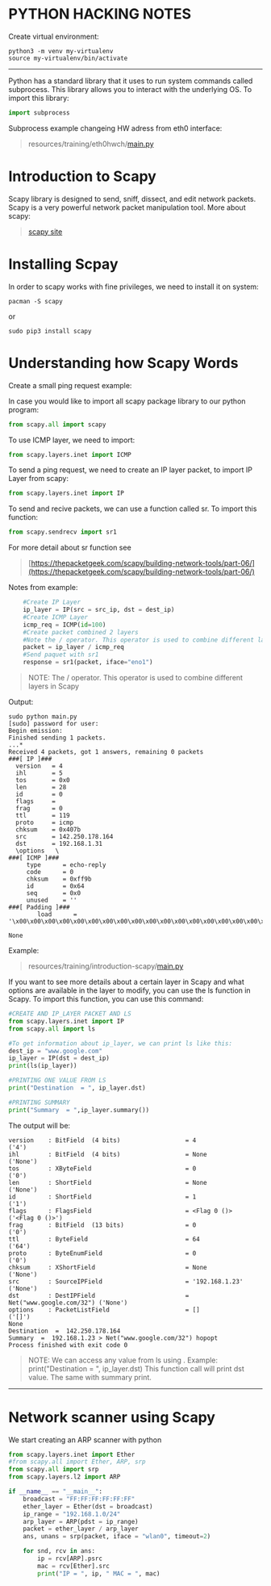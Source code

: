 # PYTHON HACKING NOTES
Create virtual environment:
```shell
python3 -m venv my-virtualenv
source my-virtualenv/bin/activate
```
---
Python has a standard library that it uses to run system commands called subprocess. This library allows you to interact with the underlying OS.
To import this library:
```python
import subprocess
```
Subprocess example changeing HW adress from eth0 interface:
>resources/training/eth0hwch/[main.py](https://github.com/badorius/python-hacking/blob/main/resources/training/eth0hwch/main.py)

# Introduction to Scapy
Scapy library is designed to send, sniff, dissect, and edit network packets. Scapy is a very powerful network packet manipulation tool. More about scapy:
>[scapy site](https://scapy.readthedocs.io/en/latest/introduction.html)

# Installing Scpay
In order to scapy works with fine privileges, we need to install it on system:
```shell 
pacman -S scapy
```
or 
```shell 
sudo pip3 install scapy
```

# Understanding how Scapy Words
Create a small ping request example:

In case you would like to import all scapy package library to our python program: 
```python
from scapy.all import scapy
```
To use ICMP layer, we need to import:
```python
from scapy.layers.inet import ICMP

```
To send a ping request, we need to create an IP layer packet, to import IP Layer from scapy:
```python
from scapy.layers.inet import IP
```
To send and recive packets, we can use a function called sr. To import this function:
```python
from scapy.sendrecv import sr1
```
For more detail about sr function see
>[https://thepacketgeek.com/scapy/building-network-tools/part-06/](https://thepacketgeek.com/scapy/building-network-tools/part-06/)

Notes from example:
```python
    #Create IP Layer
    ip_layer = IP(src = src_ip, dst = dest_ip)
    #Create ICMP Layer
    icmp_req = ICMP(id=100)
    #Create packet combined 2 layers
    #Note the / operator. This operator is used to combine different layers in Scapy
    packet = ip_layer / icmp_req
    #Send paquet with sr1
    response = sr1(packet, iface="eno1")
```
>NOTE: The / operator. This operator is used to combine different layers in Scapy

Output:

```shell
sudo python main.py 
[sudo] password for user: 
Begin emission:
Finished sending 1 packets.
...*
Received 4 packets, got 1 answers, remaining 0 packets
###[ IP ]### 
  version   = 4
  ihl       = 5
  tos       = 0x0
  len       = 28
  id        = 0
  flags     = 
  frag      = 0
  ttl       = 119
  proto     = icmp
  chksum    = 0x407b
  src       = 142.250.178.164
  dst       = 192.168.1.31
  \options   \
###[ ICMP ]### 
     type      = echo-reply
     code      = 0
     chksum    = 0xff9b
     id        = 0x64
     seq       = 0x0
     unused    = ''
###[ Padding ]### 
        load      = '\x00\x00\x00\x00\x00\x00\x00\x00\x00\x00\x00\x00\x00\x00\x00\x00\x00\x00'

None
```
Example:
>resources/training/introduction-scapy/[main.py](https://github.com/badorius/python-hacking/blob/main/resources/training/introduction-scapy/main.py)

If you want to see more details about a certain layer in Scapy and what options are available in the layer to modify, you can use the ls function in Scapy. To import this function, you can use this command:
```python
#CREATE AND IP_LAYER PACKET AND LS 
from scapy.layers.inet import IP
from scapy.all import ls

#To get information about ip_layer, we can print ls like this:
dest_ip = "www.google.com"
ip_layer = IP(dst = dest_ip)
print(ls(ip_layer))

#PRINTING ONE VALUE FROM LS
print("Destination  = ", ip_layer.dst)

#PRINTING SUMMARY
print("Summary  = ",ip_layer.summary())
```
The output will be:
```shell
version    : BitField  (4 bits)                  = 4               ('4')
ihl        : BitField  (4 bits)                  = None            ('None')
tos        : XByteField                          = 0               ('0')
len        : ShortField                          = None            ('None')
id         : ShortField                          = 1               ('1')
flags      : FlagsField                          = <Flag 0 ()>     ('<Flag 0 ()>')
frag       : BitField  (13 bits)                 = 0               ('0')
ttl        : ByteField                           = 64              ('64')
proto      : ByteEnumField                       = 0               ('0')
chksum     : XShortField                         = None            ('None')
src        : SourceIPField                       = '192.168.1.23'  ('None')
dst        : DestIPField                         = Net("www.google.com/32") ('None')
options    : PacketListField                     = []              ('[]')
None
Destination  =  142.250.178.164
Summary  =  192.168.1.23 > Net("www.google.com/32") hopopt
Process finished with exit code 0
```
>NOTE: We can access any value from ls using . Example: print("Destination  = ", ip_layer.dst) This function call will print dst value. The same with summary print.
---
# Network scanner using Scapy
We start creating an ARP scanner with python 

```python
from scapy.layers.inet import Ether
#from scapy.all import Ether, ARP, srp
from scapy.all import srp
from scapy.layers.l2 import ARP

if __name__ == "__main__":
    broadcast = "FF:FF:FF:FF:FF:FF"
    ether_layer = Ether(dst = broadcast)
    ip_range = "192.168.1.0/24"
    arp_layer = ARP(pdst = ip_range)
    packet = ether_layer / arp_layer
    ans, unans = srp(packet, iface = "wlan0", timeout=2)

    for snd, rcv in ans:
        ip = rcv[ARP].psrc
        mac = rcv[Ether].src
        print("IP = ", ip, " MAC = ", mac)
```



